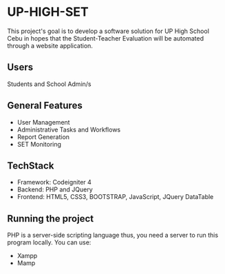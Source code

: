 # UP-HIGH-SET

This project's goal is to develop a software solution for UP High School Cebu in hopes that the Student-Teacher Evaluation will be automated through a website application.

## Users

Students and School Admin/s

## General Features

- User Management
- Administrative Tasks and Workflows
- Report Generation
- SET Monitoring

## TechStack

- Framework: Codeigniter 4
- Backend: PHP and JQuery
- Frontend: HTML5, CSS3, BOOTSTRAP, JavaScript, JQuery DataTable

## Running the project

PHP is a server-side scripting language thus, you need a server to run this program locally. 
You can use:
  - Xampp
  - Mamp 
